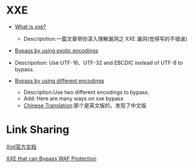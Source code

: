 # XXE

- [What is xxe?](https://xz.aliyun.com/t/3357)
  - Descripotion:一篇文章带你深入理解漏洞之 XXE 漏洞(觉得写的不错诶)
-  [Bypass by using exotic encodings](https://github.com/Stakcery/Web-Security/blob/main/XXE/data/%E7%BC%96%E7%A0%81%E7%BB%95%E8%BF%87.md)
  - Descripotion: Use UTF-16、UTF-32 and EBCDIC instead of UTF-8 to bypass.

- [Bypass by using different encodings](https://lab.wallarm.com/xxe-that-can-bypass-waf-protection-98f679452ce0/)
  - Description:Use two different encodings to bypass.
  - Add: Here are many ways on xxe bypass
  - [Chinese Translation](https://xz.aliyun.com/t/4059?accounttraceid=04ba92e87b2342b9a14daca5812cc52aoxob):那个是英文版的，发现了中文版

# Link Sharing

[Xml官方文档](https://www.w3.org/TR/xml/#sec-guessing)

[XXE that can Bypass WAF Protection](https://lab.wallarm.com/xxe-that-can-bypass-waf-protection-98f679452ce0/)